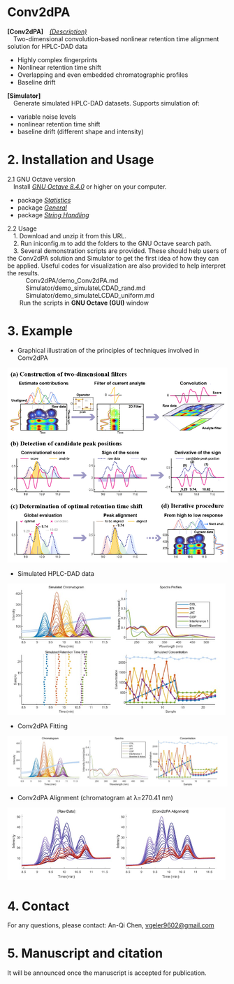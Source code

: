 # Conv2dPA
**[Conv2dPA]**&emsp;*[(Description)](https://github.com/V-Geler/Conv2dPA/tree/main/Conv2dPA/README_Conv2dPA.md)*\
&emsp;Two-dimensional convolution-based nonlinear retention time alignment solution for HPLC-DAD data
- Highly complex fingerprints
- Nonlinear retention time shift
- Overlapping and even embedded chromatographic profiles
- Baseline drift

**[Simulator]**\
&emsp;Generate simulated HPLC-DAD datasets. Supports simulation of:
- variable noise levels
- nonlinear retention time shift
- baseline drift (different shape and intensity)

# 2. Installation and Usage
2.1 GNU Octave version\
&emsp;Install *[GNU Octave 8.4.0](https://octave.org/download)* or higher on your computer.
- package *[Statistics](https://octave.sourceforge.io/statistics/index.html)*
- package *[General](https://octave.sourceforge.io/general/index.html)*
- package *[String Handling](https://octave.sourceforge.io/strings/index.html)*

2.2 Usage\
&emsp;1. Download and unzip it from this URL.\
&emsp;2. Run iniconfig.m to add the folders to the GNU Octave search path.\
&emsp;3. Several demonstration scripts are provided. These should help users of the Conv2dPA solution and Simulator to get the first idea of how they can be applied. Useful codes for visualization are also provided to help interpret the results.\
&emsp;&emsp;&emsp;Conv2dPA/demo_Conv2dPA.md \
&emsp;&emsp;&emsp;Simulator/demo_simulateLCDAD_rand.md \
&emsp;&emsp;&emsp;Simulator/demo_simulateLCDAD_uniform.md \
&emsp;&emsp;Run the scripts in **GNU Octave (GUI)** window

# 3. Example
- Graphical illustration of the principles of techniques involved in Conv2dPA
<img src="https://github.com/V-Geler/Conv2dPA/blob/main/img/Conv2dPA_flowchart.jpg" alt="Image" width="750" height="auto">

- Simulated HPLC-DAD data
<img src="https://github.com/V-Geler/Conv2dPA/blob/main/img/Simulator_uniform.jpg" alt="Image" width="500" height="auto">

- Conv2dPA Fitting
<img src="https://github.com/V-Geler/Conv2dPA/blob/main/img/Conv2dPA_Fitting.jpg" alt="Image" width="750" height="auto">

- Conv2dPA Alignment (chromatogram at λ=270.41 nm)
<img src="https://github.com/V-Geler/Conv2dPA/blob/main/img/RawData%26Conv2dPA_chroma270.jpg" alt="Image" width="500" height="auto">

# 4. Contact
For any questions, please contact: An-Qi Chen, vgeler9602@gmail.com

# 5. Manuscript and citation
It will be announced once the manuscript is accepted for publication.